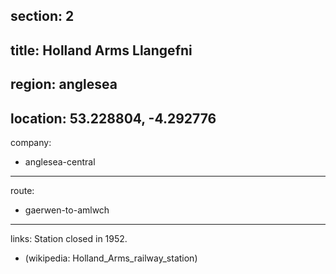section: 2
----
title: Holland Arms Llangefni
----
region: anglesea
----
location: 53.228804, -4.292776
----
company:
- anglesea-central
----
route:
- gaerwen-to-amlwch
----
links:
Station closed in 1952.
- (wikipedia: Holland_Arms_railway_station)
